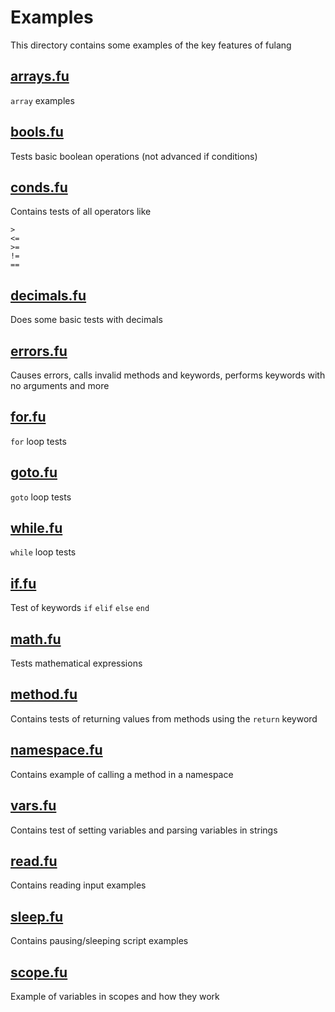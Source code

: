 # Examples

This directory contains some examples of the key features of fulang

## [arrays.fu](arrays.fu)

```array``` examples

## [bools.fu](bools.fu)

Tests basic boolean operations (not advanced if conditions)

## [conds.fu](conds.fu)

Contains tests of all operators like

```
>
<=
>=
!=
==
```

## [decimals.fu](decimals.fu)

Does some basic tests with decimals

## [errors.fu](errors.fu)

Causes errors, calls invalid methods and keywords, performs keywords with no arguments and more

## [for.fu](for.fu)

```for``` loop tests

## [goto.fu](goto.fu)

```goto``` loop tests

## [while.fu](while.fu)

```while``` loop tests

## [if.fu](if.fu)

Test of keywords ```if``` ```elif``` ```else``` ```end```

## [math.fu](math.fu)

Tests mathematical expressions

## [method.fu](method.fu)

Contains tests of returning values from methods using the ```return``` keyword

## [namespace.fu](namespace.fu)

Contains example of calling a method in a namespace

## [vars.fu](vars.fu)

Contains test of setting variables and parsing variables in strings

## [read.fu](read.fu)

Contains reading input examples

## [sleep.fu](sleep.fu)

Contains pausing/sleeping script examples

## [scope.fu](scope.fu)

Example of variables in scopes and how they work